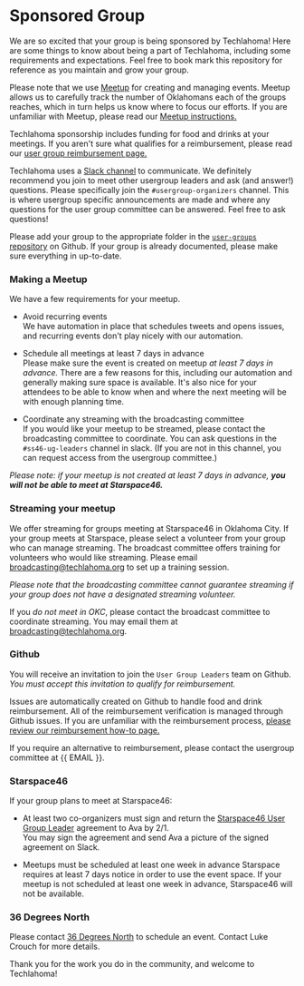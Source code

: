 # Sponsored Group

We are so excited that your group is being sponsored by Techlahoma! Here are some things to know about being a part of Techlahoma, including some requirements and expectations. Feel free to book mark this repository for reference as you maintain and grow your group.  

Please note that we use [Meetup](https://www.meetup.com/) for creating and managing events. Meetup allows us to carefully track the number of Oklahomans each of the groups reaches, which in turn helps us know where to focus our efforts. If you are unfamiliar with Meetup, please read our [Meetup instructions.](link)

Techlahoma sponsorship includes funding for food and drinks at your meetings. If you aren't sure what qualifies for a reimbursement, please read our [user group reimbursement page.](link)  

Techlahoma uses a [Slack channel](link) to communicate. We definitely recommend you join to meet other usergroup leaders and ask (and answer!) questions. Please specifically join the `#usergroup-organizers` channel. This is where usergroup specific announcements are made and where any questions for the user group committee can be answered. Feel free to ask questions!  

Please add your group to the appropriate folder in the [`user-groups` repository](https://github.com/techlahoma/user-groups) on Github. If your group is already documented, please make sure everything in up-to-date.  

### Making a Meetup

We have a few requirements for your meetup. 

- Avoid recurring events  
  We have automation in place that schedules tweets and opens issues, and recurring events don't play nicely with our automation.
  
- Schedule all meetings at least 7 days in advance  
  Please make sure the event is created on meetup *at least 7 days in advance.* There are a few reasons for this, including our automation and generally making sure space is available. It's also nice for your attendees to be able to know when and where the next meeting will be with enough planning time.

- Coordinate any streaming with the broadcasting committee  
  If you would like your meetup to be streamed, please contact the broadcasting committee to coordinate. You can ask questions in the `#ss46-ug-leaders` channel in slack. (If you are not in this channel, you can request access from the usergroup committee.)

*Please note: if your meetup is not created at least 7 days in advance, **you _will not_ be able to meet at Starspace46.***

### Streaming your meetup

We offer streaming for groups meeting at Starspace46 in Oklahoma City. If your group meets at Starspace, please select a volunteer from your group who can manage streaming. The broadcast committee offers training for volunteers who would like streaming. Please email broadcasting@techlahoma.org to set up a training session.

*Please note that the broadcasting committee _cannot_ guarantee streaming if your group does not have a designated streaming volunteer.*

If you *do not meet in OKC*, please contact the broadcast committee to coordinate streaming. You may email them at broadcasting@techlahoma.org.

### Github

You will receive an invitation to join the `User Group Leaders` team on Github. *You must accept this invitation to qualify for reimbursement.*

Issues are automatically created on Github to handle food and drink reimbursement. All of the reimbursement verification is managed through Github issues. If you are unfamiliar with the reimbursement process, [please review our reimbursement how-to page.](link)

If you require an alternative to reimbursement, please contact the usergroup committee at {{ EMAIL }}.

### Starspace46

If your group plans to meet at Starspace46:

- At least two co-organizers must sign and return the [Starspace46 User Group Leader](https://docs.google.com/document/d/1q1m6q4v3VrS6yVuP-tVImkNZZXG0pq_uktydbfWiovM/) agreement to Ava by 2/1.  
  You may sign the agreement and send Ava a picture of the signed agreement on Slack.
  
- Meetups must be scheduled at least one week in advance
  Starspace requires at least 7 days notice in order to use the event space. If your meetup is not scheduled at least one week in advance, Starspace46 will not be available.

### 36 Degrees North

Please contact [36 Degrees North](https://www.36degreesnorth.co/contact/) to schedule an event. Contact Luke Crouch for more details.

Thank you for the work you do in the community, and welcome to Techlahoma!
